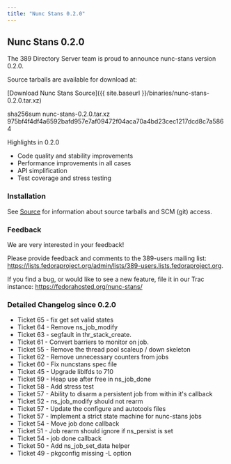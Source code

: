 ```yaml
---
title: "Nunc Stans 0.2.0"
---
```

Nunc Stans 0.2.0
----------------

The 389 Directory Server team is proud to announce nunc-stans version 0.2.0.

Source tarballs are available for download at:

[Download Nunc Stans Source]({{ site.baseurl }}/binaries/nunc-stans-0.2.0.tar.xz)

sha256sum nunc-stans-0.2.0.tar.xz 975bf4f4df4a6592bafd957e7af09472f04aca70a4bd23cec1217dcd8c7a5864

Highlights in 0.2.0

- Code quality and stability improvements
- Performance improvements in all cases
- API simplification
- Test coverage and stress testing

### Installation

See [Source](../development/source.html) for information about source tarballs and SCM (git) access.

### Feedback

We are very interested in your feedback!

Please provide feedback and comments to the 389-users mailing list: <https://lists.fedoraproject.org/admin/lists/389-users.lists.fedoraproject.org>.

If you find a bug, or would like to see a new feature, file it in our Trac instance: <https://fedorahosted.org/nunc-stans/>

### Detailed Changelog since 0.2.0

- Ticket 65 - fix get set valid states
- Ticket 64 - Remove ns_job_modify
- Ticket 63 - segfault in thr_stack_create.
- Ticket 61 - Convert barriers to monitor on job.
- Ticket 55 - Remove the thread pool scaleup / down skeleton
- Ticket 62 - Remove unnecessary counters from jobs
- Ticket 60 - Fix nuncstans spec file
- Ticket 45 - Upgrade liblfds to 710
- Ticket 59 - Heap use after free in ns_job_done
- Ticket 58 - Add stress test
- Ticket 57 - Ability to disarm a persistent job from within it's callback
- Ticket 52 - ns_job_modify should not rearm
- Ticket 57 - Update the configure and autotools files
- Ticket 57 - Implement a strict state machine for nunc-stans jobs
- Ticket 54 - Move job done callback
- Ticket 51 - Job rearm should ignore if ns_persist is set
- Ticket 54 - job done callback
- Ticket 50 - Add ns_job_set_data helper
- Ticket 49 - pkgconfig missing -L option

